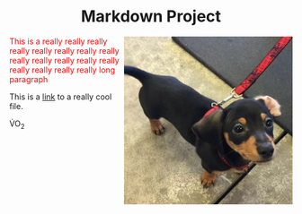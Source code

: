 <h1 align="center">Markdown Project</h1>


<img align="right" width="300" height="300" src="Kipper.JPG">

<p style="color:red;">This is a really really really really really really really really really really really really really really really really really long paragraph</p>


This is a [link](readme.md) to a really cool file.

<p>V&#x0307;O<sub>2</sub></p>
